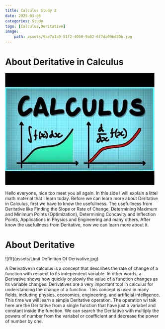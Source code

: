 ```yaml
---
title: Calculus Study 2
date: 2025-03-06
categories: Study
tags: [Calculus,Deritative]
image:
    path: assets/9ae7a1a9-51f2-4050-9a02-6f7da09bd80b.jpg
---
```


# About Deritative in Calculus

![fff](assets/c0d1c0e0-3df3-49ef-913b-7eff60d70c4c.jpg)

Hello everyone, nice too meet you all again. In this side I will explain a littel math material that I learn today. Before we can learn more about Deritative in Calculus, first we have to know the usefullness. The usefullness from Deritative like Finding the Slope or Rate of Change, Determining Maximum and Minimum Points (Optimization), Determining Concavity and Inflection Points, Applications in Physics and Engineering and many others. After know the usefullness from Deritative, now we can learn more about it.

# About Deritative

![fff](assets/Limit Definition Of Derivative.jpg)

A Derivative in calculus is a concept that describes the rate of change of a function with respect to its independent variable. In other words, a Derivative shows how quickly or slowly the value of a function changes as its variable changes.
Derivatives are a very important tool in calculus for understanding the change of a function. This concept is used in many fields, including physics, economics, engineering, and artificial intelligence. This time we will learn a simple Deritative operation. The operation wi talk here are the Deritative from a single function that have just a variabel and constant inside the function. We can search the Deritative with multiply the powers of number from the variabel or coefficient and decrease the power of number by one.

